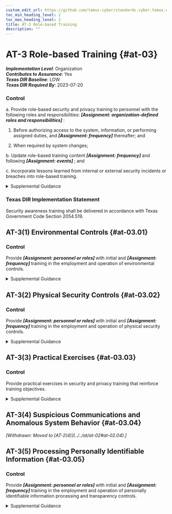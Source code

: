 ```yaml
---
custom_edit_url: https://github.com/tamus-cyber/standards.cyber.tamus.edu/tree/main/static/content/tamus.edu/TAMUS_profile.xml
toc_min_heading_level: 2
toc_max_heading_level: 2
title: AT-3 Role-based Training
description: ""
---
```


# AT-3 Role-based Training {#at-03}

_**Implementation Level**_: Organization\
_**Contributes to Assurance**_: Yes\
_**Texas DIR Baseline**_: LOW\
_**Texas DIR Required By**_: 2023-07-20

### Control

a. Provide role-based security and privacy training to personnel with the following roles and responsibilities: <strong> <em>[Assignment: organization-defined roles and responsibilities]</em> </strong>:

1. Before authorizing access to the system, information, or performing assigned duties, and <strong> <em>[Assignment: frequency]</em> </strong> thereafter; and

2. When required by system changes;

b. Update role-based training content <strong> <em>[Assignment: frequency]</em> </strong> and following <strong> <em>[Assignment: events]</em> </strong> ; and

c. Incorporate lessons learned from internal or external security incidents or breaches into role-based training.

<details>
  <summary>Supplemental Guidance</summary>

Organizations determine the content of training based on the assigned roles and responsibilities of individuals as well as the security and privacy requirements of organizations and the systems to which personnel have authorized access, including technical training specifically tailored for assigned duties. Roles that may require role-based training include senior leaders or management officials (e.g., head of agency/chief executive officer, chief information officer, senior accountable official for risk management, senior agency information security officer, senior agency official for privacy), system owners; authorizing officials; system security officers; privacy officers; acquisition and procurement officials; enterprise architects; systems engineers; software developers; systems security engineers; privacy engineers; system, network, and database administrators; auditors; personnel conducting configuration management activities; personnel performing verification and validation activities; personnel with access to system-level software; control assessors; personnel with contingency planning and incident response duties; personnel with privacy management responsibilities; and personnel with access to personally identifiable information.

</details>

### Texas DIR Implementation Statement

Security awareness training shall be delivered in accordance with Texas Government Code Section 2054.519.

## AT-3(1) Environmental Controls {#at-03.01}

### Control

Provide <strong> <em>[Assignment: personnel or roles]</em> </strong> with initial and <strong> <em>[Assignment: frequency]</em> </strong> training in the employment and operation of environmental controls.

<details>
  <summary>Supplemental Guidance</summary>

Environmental controls include fire suppression and detection devices or systems, sprinkler systems, handheld fire extinguishers, fixed fire hoses, smoke detectors, temperature or humidity, heating, ventilation, air conditioning, and power within the facility.

</details>

## AT-3(2) Physical Security Controls {#at-03.02}

### Control

Provide <strong> <em>[Assignment: personnel or roles]</em> </strong> with initial and <strong> <em>[Assignment: frequency]</em> </strong> training in the employment and operation of physical security controls.

<details>
  <summary>Supplemental Guidance</summary>

Physical security controls include physical access control devices, physical intrusion and detection alarms, operating procedures for facility security guards, and monitoring or surveillance equipment.

</details>

## AT-3(3) Practical Exercises {#at-03.03}

### Control

Provide practical exercises in security and privacy training that reinforce training objectives.

<details>
  <summary>Supplemental Guidance</summary>

Practical exercises for security include training for software developers that addresses simulated attacks that exploit common software vulnerabilities or spear or whale phishing attacks targeted at senior leaders or executives. Practical exercises for privacy include modules with quizzes on identifying and processing personally identifiable information in various scenarios or scenarios on conducting privacy impact assessments.

</details>

## AT-3(4) Suspicious Communications and Anomalous System Behavior {#at-03.04}

<prop xmlns="http://csrc.nist.gov/ns/oscal/1.0" name="status" value="withdrawn">
               <em>[Withdrawn: Moved to [AT-2(4)](../../at/at-02#at-02.04).]</em>
            </prop>
            

## AT-3(5) Processing Personally Identifiable Information {#at-03.05}

### Control

Provide <strong> <em>[Assignment: personnel or roles]</em> </strong> with initial and <strong> <em>[Assignment: frequency]</em> </strong> training in the employment and operation of personally identifiable information processing and transparency controls.

<details>
  <summary>Supplemental Guidance</summary>

Personally identifiable information processing and transparency controls include the organization’s authority to process personally identifiable information and personally identifiable information processing purposes. Role-based training for federal agencies addresses the types of information that may constitute personally identifiable information and the risks, considerations, and obligations associated with its processing. Such training also considers the authority to process personally identifiable information documented in privacy policies and notices, system of records notices, computer matching agreements and notices, privacy impact assessments, <a xmlns="http://csrc.nist.gov/ns/oscal/1.0" href="#18e71fec-c6fd-475a-925a-5d8495cf8455">PRIVACT</a> statements, contracts, information sharing agreements, memoranda of understanding, and/or other documentation.

</details>

